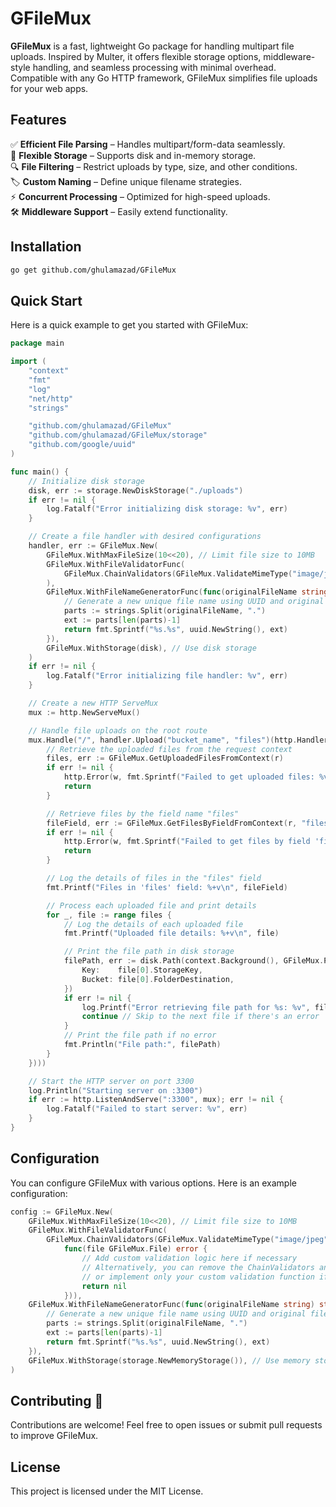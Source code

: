 # GFileMux

**GFileMux** is a fast, lightweight Go package for handling multipart file uploads. Inspired by Multer, it offers flexible storage options, middleware-style handling, and seamless processing with minimal overhead. Compatible with any Go HTTP framework, GFileMux simplifies file uploads for your web apps.

## Features  
✅ **Efficient File Parsing** – Handles multipart/form-data seamlessly.  
📂 **Flexible Storage** – Supports disk and in-memory storage.  
🔍 **File Filtering** – Restrict uploads by type, size, and other conditions.  
🏷 **Custom Naming** – Define unique filename strategies.  
⚡ **Concurrent Processing** – Optimized for high-speed uploads.  
🛠 **Middleware Support** – Easily extend functionality.  

## Installation
```sh
go get github.com/ghulamazad/GFileMux
```

## Quick Start
Here is a quick example to get you started with GFileMux:
```go
package main

import (
	"context"
	"fmt"
	"log"
	"net/http"
	"strings"

	"github.com/ghulamazad/GFileMux"
	"github.com/ghulamazad/GFileMux/storage"
	"github.com/google/uuid"
)

func main() {
	// Initialize disk storage
	disk, err := storage.NewDiskStorage("./uploads")
	if err != nil {
		log.Fatalf("Error initializing disk storage: %v", err)
	}

	// Create a file handler with desired configurations
	handler, err := GFileMux.New(
		GFileMux.WithMaxFileSize(10<<20), // Limit file size to 10MB
		GFileMux.WithFileValidatorFunc(
			GFileMux.ChainValidators(GFileMux.ValidateMimeType("image/jpeg", "image/png")),
		),
		GFileMux.WithFileNameGeneratorFunc(func(originalFileName string) string {
			// Generate a new unique file name using UUID and original file extension
			parts := strings.Split(originalFileName, ".")
			ext := parts[len(parts)-1]
			return fmt.Sprintf("%s.%s", uuid.NewString(), ext)
		}),
		GFileMux.WithStorage(disk), // Use disk storage
	)
	if err != nil {
		log.Fatalf("Error initializing file handler: %v", err)
	}

	// Create a new HTTP ServeMux
	mux := http.NewServeMux()

	// Handle file uploads on the root route
	mux.Handle("/", handler.Upload("bucket_name", "files")(http.HandlerFunc(func(w http.ResponseWriter, r *http.Request) {
		// Retrieve the uploaded files from the request context
		files, err := GFileMux.GetUploadedFilesFromContext(r)
		if err != nil {
			http.Error(w, fmt.Sprintf("Failed to get uploaded files: %v", err), http.StatusInternalServerError)
			return
		}

		// Retrieve files by the field name "files"
		fileField, err := GFileMux.GetFilesByFieldFromContext(r, "files")
		if err != nil {
			http.Error(w, fmt.Sprintf("Failed to get files by field 'files': %v", err), http.StatusInternalServerError)
			return
		}

		// Log the details of files in the "files" field
		fmt.Printf("Files in 'files' field: %+v\n", fileField)

		// Process each uploaded file and print details
		for _, file := range files {
			// Log the details of each uploaded file
			fmt.Printf("Uploaded file details: %+v\n", file)

			// Print the file path in disk storage
			filePath, err := disk.Path(context.Background(), GFileMux.PathOptions{
				Key:    file[0].StorageKey,
				Bucket: file[0].FolderDestination,
			})
			if err != nil {
				log.Printf("Error retrieving file path for %s: %v", file[0].StorageKey, err)
				continue // Skip to the next file if there's an error
			}
			// Print the file path if no error
			fmt.Println("File path:", filePath)
		}
	})))

	// Start the HTTP server on port 3300
	log.Println("Starting server on :3300")
	if err := http.ListenAndServe(":3300", mux); err != nil {
		log.Fatalf("Failed to start server: %v", err)
	}
}
```

## Configuration
You can configure GFileMux with various options. Here is an example configuration:
```go
config := GFileMux.New(
    GFileMux.WithMaxFileSize(10<<20), // Limit file size to 10MB
    GFileMux.WithFileValidatorFunc(
        GFileMux.ChainValidators(GFileMux.ValidateMimeType("image/jpeg", "image/png"),
            func(file GFileMux.File) error {
                // Add custom validation logic here if necessary
                // Alternatively, you can remove the ChainValidators and use just the MimeTypeValidator
                // or implement only your custom validation function if preferred
                return nil
            })),
    GFileMux.WithFileNameGeneratorFunc(func(originalFileName string) string {
        // Generate a new unique file name using UUID and original file extension
        parts := strings.Split(originalFileName, ".")
		ext := parts[len(parts)-1]
		return fmt.Sprintf("%s.%s", uuid.NewString(), ext)
    }),
    GFileMux.WithStorage(storage.NewMemoryStorage()), // Use memory storage
)
```

## Contributing 🤝
Contributions are welcome! Feel free to open issues or submit pull requests to improve GFileMux.

## License
This project is licensed under the MIT License. 


